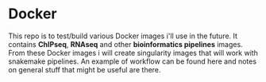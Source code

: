 # Docker
This repo is to test/build various Docker images i'll use in the future. 
It contains **ChIPseq**, **RNAseq** and other **bioinformatics pipelines** images. 
From these Docker images i will create singularity images that will work with snakemake pipelines. An example of workflow can be found here and notes on general stuff that might be useful are there.

